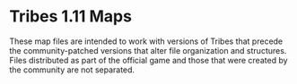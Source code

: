 # Tribes 1.11 Maps

These map files are intended to work with versions of Tribes that precede the community-patched versions that alter file organization and structures. Files distributed as part of the official game and those that were created by the community are not separated.
